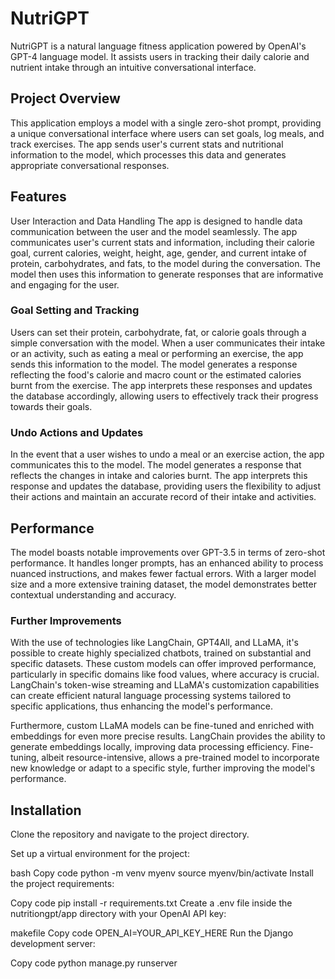 # NutriGPT
NutriGPT is a natural language fitness application powered by OpenAI's GPT-4 language model. It assists users in tracking their daily calorie and nutrient intake through an intuitive conversational interface.

## Project Overview
This application employs a model with a single zero-shot prompt, providing a unique conversational interface where users can set goals, log meals, and track exercises. The app sends user's current stats and nutritional information to the model, which processes this data and generates appropriate conversational responses.

## Features
User Interaction and Data Handling
The app is designed to handle data communication between the user and the model seamlessly. The app communicates user's current stats and information, including their calorie goal, current calories, weight, height, age, gender, and current intake of protein, carbohydrates, and fats, to the model during the conversation. The model then uses this information to generate responses that are informative and engaging for the user.

### Goal Setting and Tracking
Users can set their protein, carbohydrate, fat, or calorie goals through a simple conversation with the model. When a user communicates their intake or an activity, such as eating a meal or performing an exercise, the app sends this information to the model. The model generates a response reflecting the food's calorie and macro count or the estimated calories burnt from the exercise. The app interprets these responses and updates the database accordingly, allowing users to effectively track their progress towards their goals.

### Undo Actions and Updates
In the event that a user wishes to undo a meal or an exercise action, the app communicates this to the model. The model generates a response that reflects the changes in intake and calories burnt. The app interprets this response and updates the database, providing users the flexibility to adjust their actions and maintain an accurate record of their intake and activities.

## Performance
The model boasts notable improvements over GPT-3.5 in terms of zero-shot performance. It handles longer prompts, has an enhanced ability to process nuanced instructions, and makes fewer factual errors. With a larger model size and a more extensive training dataset, the model demonstrates better contextual understanding and accuracy.

### Further Improvements
With the use of technologies like LangChain, GPT4All, and LLaMA, it's possible to create highly specialized chatbots, trained on substantial and specific datasets. These custom models can offer improved performance, particularly in specific domains like food values, where accuracy is crucial. LangChain's token-wise streaming and LLaMA's customization capabilities can create efficient natural language processing systems tailored to specific applications, thus enhancing the model's performance.

Furthermore, custom LLaMA models can be fine-tuned and enriched with embeddings for even more precise results. LangChain provides the ability to generate embeddings locally, improving data processing efficiency. Fine-tuning, albeit resource-intensive, allows a pre-trained model to incorporate new knowledge or adapt to a specific style, further improving the model's performance.

## Installation
Clone the repository and navigate to the project directory.

Set up a virtual environment for the project:

bash
Copy code
python -m venv myenv
source myenv/bin/activate
Install the project requirements:

Copy code
pip install -r requirements.txt
Create a .env file inside the nutritiongpt/app directory with your OpenAI API key:

makefile
Copy code
OPEN_AI=YOUR_API_KEY_HERE
Run the Django development server:

Copy code
python manage.py runserver
